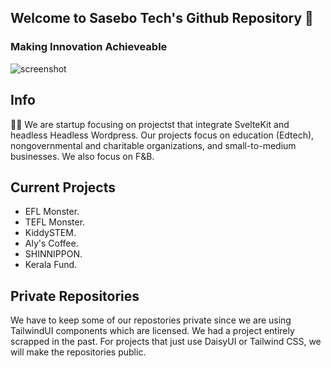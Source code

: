 ## Welcome to Sasebo Tech's Github Repository 👋
### Making Innovation Achieveable

![screenshot](https://res.cloudinary.com/shinkirin/image/upload/v1668185744/sasebo-tech/og-3.webp)

## Info
🙋‍♀️ We are startup focusing on projectst that integrate SvelteKit and headless Headless Wordpress. Our projects focus on education (Edtech), nongovernmental and charitable organizations, and small-to-medium businesses. We also focus on F&B.

## Current Projects
- EFL Monster.
- TEFL Monster.
- KiddySTEM.
- Aly's Coffee.
- SHINNIPPON.
- Kerala Fund.

## Private Repositories
We have to keep some of our repostories private since we are using TailwindUI components which are licensed. We had a project entirely scrapped in the past. For projects that just use DaisyUI or Tailwind CSS, we will make the repositories public.
